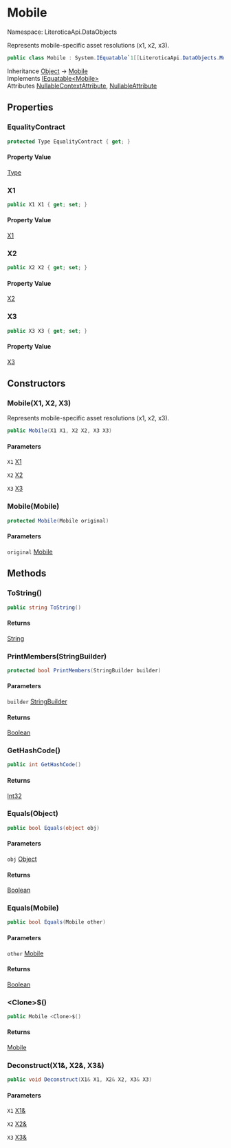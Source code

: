 # Mobile

Namespace: LiteroticaApi.DataObjects

Represents mobile-specific asset resolutions (x1, x2, x3).

```csharp
public class Mobile : System.IEquatable`1[[LiteroticaApi.DataObjects.Mobile, LiteroticaApi, Version=1.0.0.0, Culture=neutral, PublicKeyToken=null]]
```

Inheritance [Object](https://docs.microsoft.com/en-us/dotnet/api/system.object) → [Mobile](./literoticaapi/dataobjects/mobile.md)<br>
Implements [IEquatable&lt;Mobile&gt;](https://docs.microsoft.com/en-us/dotnet/api/system.iequatable-1)<br>
Attributes [NullableContextAttribute](./system/runtime/compilerservices/nullablecontextattribute.md), [NullableAttribute](./system/runtime/compilerservices/nullableattribute.md)

## Properties

### **EqualityContract**

```csharp
protected Type EqualityContract { get; }
```

#### Property Value

[Type](https://docs.microsoft.com/en-us/dotnet/api/system.type)<br>

### **X1**

```csharp
public X1 X1 { get; set; }
```

#### Property Value

[X1](./literoticaapi/dataobjects/x1.md)<br>

### **X2**

```csharp
public X2 X2 { get; set; }
```

#### Property Value

[X2](./literoticaapi/dataobjects/x2.md)<br>

### **X3**

```csharp
public X3 X3 { get; set; }
```

#### Property Value

[X3](./literoticaapi/dataobjects/x3.md)<br>

## Constructors

### **Mobile(X1, X2, X3)**

Represents mobile-specific asset resolutions (x1, x2, x3).

```csharp
public Mobile(X1 X1, X2 X2, X3 X3)
```

#### Parameters

`X1` [X1](./literoticaapi/dataobjects/x1.md)<br>

`X2` [X2](./literoticaapi/dataobjects/x2.md)<br>

`X3` [X3](./literoticaapi/dataobjects/x3.md)<br>

### **Mobile(Mobile)**

```csharp
protected Mobile(Mobile original)
```

#### Parameters

`original` [Mobile](./literoticaapi/dataobjects/mobile.md)<br>

## Methods

### **ToString()**

```csharp
public string ToString()
```

#### Returns

[String](https://docs.microsoft.com/en-us/dotnet/api/system.string)<br>

### **PrintMembers(StringBuilder)**

```csharp
protected bool PrintMembers(StringBuilder builder)
```

#### Parameters

`builder` [StringBuilder](https://docs.microsoft.com/en-us/dotnet/api/system.text.stringbuilder)<br>

#### Returns

[Boolean](https://docs.microsoft.com/en-us/dotnet/api/system.boolean)<br>

### **GetHashCode()**

```csharp
public int GetHashCode()
```

#### Returns

[Int32](https://docs.microsoft.com/en-us/dotnet/api/system.int32)<br>

### **Equals(Object)**

```csharp
public bool Equals(object obj)
```

#### Parameters

`obj` [Object](https://docs.microsoft.com/en-us/dotnet/api/system.object)<br>

#### Returns

[Boolean](https://docs.microsoft.com/en-us/dotnet/api/system.boolean)<br>

### **Equals(Mobile)**

```csharp
public bool Equals(Mobile other)
```

#### Parameters

`other` [Mobile](./literoticaapi/dataobjects/mobile.md)<br>

#### Returns

[Boolean](https://docs.microsoft.com/en-us/dotnet/api/system.boolean)<br>

### **&lt;Clone&gt;$()**

```csharp
public Mobile <Clone>$()
```

#### Returns

[Mobile](./literoticaapi/dataobjects/mobile.md)<br>

### **Deconstruct(X1&, X2&, X3&)**

```csharp
public void Deconstruct(X1& X1, X2& X2, X3& X3)
```

#### Parameters

`X1` [X1&](./literoticaapi/dataobjects/x1&.md)<br>

`X2` [X2&](./literoticaapi/dataobjects/x2&.md)<br>

`X3` [X3&](./literoticaapi/dataobjects/x3&.md)<br>
